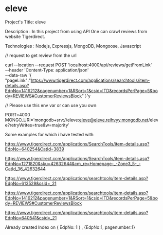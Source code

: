 # eleve

Project's Title: eleve

Description : In this project from using API One can crawl reviews from website Tigerdirect.

Technologies : Nodejs, Expressjs, MongoDB, Mongoose, Javascript

// request to get review from the url

curl --location --request POST 'localhost:4000/api/reviews/getFromLink' \
--header 'Content-Type: application/json' \
--data-raw '{
"pageLink":"https://www.tigerdirect.com/applications/searchtools/item-details.asp?EdpNo=1416212&pagenumber=1&RSort=1&csid=ITD&recordsPerPage=5&body=REVIEWS#CustomerReviewsBlock"
}'y

// Please use this env var or can use you own

PORT=4000
MONGO_URI='mongodb+srv://eleve:eleve@eleve.reihvyy.mongodb.net/eleve?retryWrites=true&w=majority'

Some examples for which i have tested with

https://www.tigerdirect.com/applications/SearchTools/item-details.asp?EdpNo=640254&CatId=3839

https://www.tigerdirect.com/applications/SearchTools/item-details.asp?EdpNo=1271820&sku=42632644&cm_re=Homepage-_-Zone3_5-_-CatId_36_42632644

https://www.tigerdirect.com/applications/searchtools/item-details.asp?EdpNo=613529&csid=_21

https://www.tigerdirect.com/applications/searchtools/item-details.asp?EdpNo=1416212&pagenumber=1&RSort=1&csid=ITD&recordsPerPage=5&body=REVIEWS#CustomerReviewsBlock

https://www.tigerdirect.com/applications/searchtools/item-details.asp?EdpNo=640541&csid=_21

Already created Index on { EdpNo: 1 } , {EdpNo:1, pagenumber:1}
